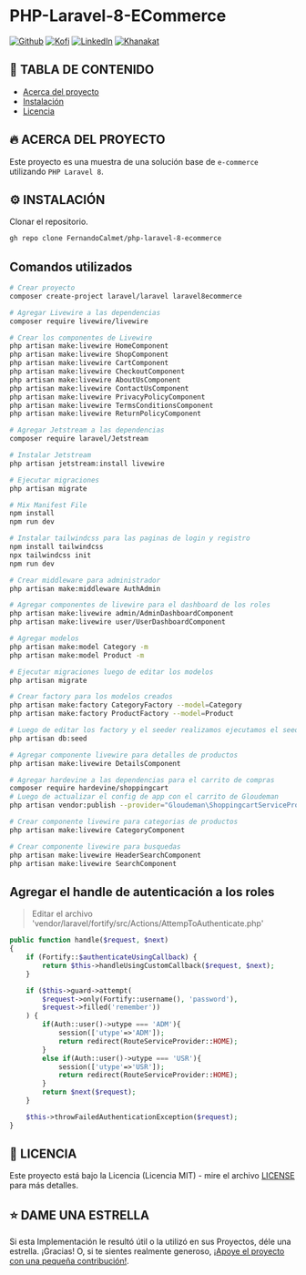 # PHP-Laravel-8-ECommerce

[![Github][github-shield]][github-url]
[![Kofi][kofi-shield]][kofi-url]
[![LinkedIn][linkedin-shield]][linkedin-url]
[![Khanakat][khanakat-shield]][khanakat-url]

## 📓 TABLA DE CONTENIDO

* [Acerca del proyecto](#acerca-del-proyecto)
* [Instalación](#instalación)
* [Licencia](#licencia)

## 🔥 ACERCA DEL PROYECTO

Este proyecto es una muestra de una solución base de `e-commerce` utilizando `PHP Laravel 8`.

## ⚙️ INSTALACIÓN

Clonar el repositorio.

```bash
gh repo clone FernandoCalmet/php-laravel-8-ecommerce
```

## Comandos utilizados

```bash
# Crear proyecto
composer create-project laravel/laravel laravel8ecommerce

# Agregar Livewire a las dependencias
composer require livewire/livewire

# Crear los componentes de Livewire
php artisan make:livewire HomeComponent
php artisan make:livewire ShopComponent
php artisan make:livewire CartComponent
php artisan make:livewire CheckoutComponent
php artisan make:livewire AboutUsComponent
php artisan make:livewire ContactUsComponent
php artisan make:livewire PrivacyPolicyComponent
php artisan make:livewire TermsConditionsComponent
php artisan make:livewire ReturnPolicyComponent

# Agregar Jetstream a las dependencias
composer require laravel/Jetstream

# Instalar Jetstream
php artisan jetstream:install livewire

# Ejecutar migraciones
php artisan migrate

# Mix Manifest File
npm install
npm run dev

# Instalar tailwindcss para las paginas de login y registro
npm install tailwindcss
npx tailwindcss init
npm run dev

# Crear middleware para administrador
php artisan make:middleware AuthAdmin

# Agregar componentes de livewire para el dashboard de los roles
php artisan make:livewire admin/AdminDashboardComponent
php artisan make:livewire user/UserDashboardComponent

# Agregar modelos
php artisan make:model Category -m
php artisan make:model Product -m

# Ejecutar migraciones luego de editar los modelos
php artisan migrate

# Crear factory para los modelos creados
php artisan make:factory CategoryFactory --model=Category
php artisan make:factory ProductFactory --model=Product

# Luego de editar los factory y el seeder realizamos ejecutamos el seed
php artisan db:seed

# Agregar componente livewire para detalles de productos
php artisan make:livewire DetailsComponent

# Agregar hardevine a las dependencias para el carrito de compras
composer require hardevine/shoppingcart
# Luego de actualizar el config de app con el carrito de Gloudeman
php artisan vendor:publish --provider="Gloudeman\ShoppingcartServiceProvider" --tag="config"

# Crear componente livewire para categorias de productos
php artisan make:livewire CategoryComponent

# Crear componente livewire para busquedas
php artisan make:livewire HeaderSearchComponent
php artisan make:livewire SearchComponent
```

## Agregar el handle de autenticación a los roles

> Editar el archivo 'vendor/laravel/fortify/src/Actions/AttempToAuthenticate.php'

```php
public function handle($request, $next)
{
    if (Fortify::$authenticateUsingCallback) {
        return $this->handleUsingCustomCallback($request, $next);
    }

    if ($this->guard->attempt(
        $request->only(Fortify::username(), 'password'),
        $request->filled('remember'))
    ) {
        if(Auth::user()->utype === 'ADM'){
            session(['utype'=>'ADM']);
            return redirect(RouteServiceProvider::HOME);
        }
        else if(Auth::user()->utype === 'USR'){
            session(['utype'=>'USR']);
            return redirect(RouteServiceProvider::HOME);
        }
        return $next($request);
    }

    $this->throwFailedAuthenticationException($request);
}
```

## 📄 LICENCIA

Este proyecto está bajo la Licencia (Licencia MIT) - mire el archivo [LICENSE](LICENSE) para más detalles.

## ⭐️ DAME UNA ESTRELLA

Si esta Implementación le resultó útil o la utilizó en sus Proyectos, déle una estrella. ¡Gracias! O, si te sientes realmente generoso, [¡Apoye el proyecto con una pequeña contribución!](https://ko-fi.com/fernandocalmet).

<!--- reference style links --->
[github-shield]: https://img.shields.io/badge/-@fernandocalmet-%23181717?style=flat-square&logo=github
[github-url]: https://github.com/fernandocalmet
[kofi-shield]: https://img.shields.io/badge/-@fernandocalmet-%231DA1F2?style=flat-square&logo=kofi&logoColor=ff5f5f
[kofi-url]: https://ko-fi.com/fernandocalmet
[linkedin-shield]: https://img.shields.io/badge/-fernandocalmet-blue?style=flat-square&logo=Linkedin&logoColor=white&link=https://www.linkedin.com/in/fernandocalmet
[linkedin-url]: https://www.linkedin.com/in/fernandocalmet
[khanakat-shield]: https://img.shields.io/badge/khanakat.com-brightgreen?style=flat-square
[khanakat-url]: https://khanakat.com
